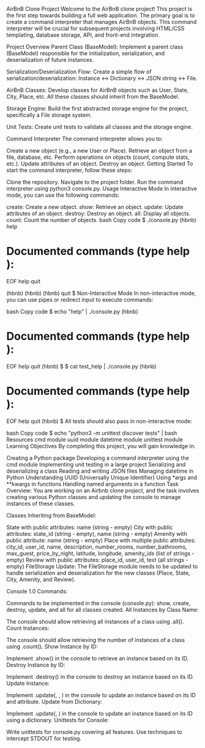 AirBnB Clone Project
Welcome to the AirBnB clone project! This project is the first step towards building a full web application. The primary goal is to create a command interpreter that manages AirBnB objects. This command interpreter will be crucial for subsequent projects involving HTML/CSS templating, database storage, API, and front-end integration.

Project Overview
Parent Class (BaseModel): Implement a parent class (BaseModel) responsible for the initialization, serialization, and deserialization of future instances.

Serialization/Deserialization Flow: Create a simple flow of serialization/deserialization: Instance <-> Dictionary <-> JSON string <-> File.

AirBnB Classes: Develop classes for AirBnB objects such as User, State, City, Place, etc. All these classes should inherit from the BaseModel.

Storage Engine: Build the first abstracted storage engine for the project, specifically a File storage system.

Unit Tests: Create unit tests to validate all classes and the storage engine.

Command Interpreter
The command interpreter allows you to:

Create a new object (e.g., a new User or Place).
Retrieve an object from a file, database, etc.
Perform operations on objects (count, compute stats, etc.).
Update attributes of an object.
Destroy an object.
Getting Started
To start the command interpreter, follow these steps:

Clone the repository.
Navigate to the project folder.
Run the command interpreter using python3 console.py.
Usage
Interactive Mode
In interactive mode, you can use the following commands:

create: Create a new object.
show: Retrieve an object.
update: Update attributes of an object.
destroy: Destroy an object.
all: Display all objects.
count: Count the number of objects.
bash
Copy code
$ ./console.py
(hbnb) help

Documented commands (type help <topic>):
========================================
EOF  help  quit

(hbnb) 
(hbnb) 
(hbnb) quit
$
Non-Interactive Mode
In non-interactive mode, you can use pipes or redirect input to execute commands:

bash
Copy code
$ echo "help" | ./console.py
(hbnb)

Documented commands (type help <topic>):
========================================
EOF  help  quit
(hbnb) 
$
$ cat test_help | ./console.py
(hbnb)

Documented commands (type help <topic>):
========================================
EOF  help  quit
(hbnb) 
$
All tests should also pass in non-interactive mode:

bash
Copy code
$ echo "python3 -m unittest discover tests" | bash
Resources
cmd module
uuid module
datetime module
unittest module
Learning Objectives
By completing this project, you will gain knowledge in:

Creating a Python package
Developing a command interpreter using the cmd module
Implementing unit testing in a large project
Serializing and deserializing a class
Reading and writing JSON files
Managing datetime in Python
Understanding UUID (Universally Unique Identifier)
Using *args and **kwargs in functions
Handling named arguments in a function
Task Overview: You are working on an Airbnb clone project, and the task involves creating various Python classes and updating the console to manage instances of these classes.

Classes Inheriting from BaseModel:

State with public attributes: name (string - empty)
City with public attributes: state_id (string - empty), name (string - empty)
Amenity with public attribute: name (string - empty)
Place with multiple public attributes: city_id, user_id, name, description, number_rooms, number_bathrooms, max_guest, price_by_night, latitude, longitude, amenity_ids (list of strings - empty)
Review with public attributes: place_id, user_id, text (all strings - empty)
FileStorage Update: The FileStorage module needs to be updated to handle serialization and deserialization for the new classes (Place, State, City, Amenity, and Review).

Console 1.0 Commands:

Commands to be implemented in the console (console.py): show, create, destroy, update, and all for all classes created.
All Instances by Class Name:

The console should allow retrieving all instances of a class using <class name>.all().
Count Instances:

The console should allow retrieving the number of instances of a class using <class name>.count().
Show Instance by ID:

Implement <class name>.show(<id>) in the console to retrieve an instance based on its ID.
Destroy Instance by ID:

Implement <class name>.destroy(<id>) in the console to destroy an instance based on its ID.
Update Instance:

Implement <class name>.update(<id>, <attribute name>, <attribute value>) in the console to update an instance based on its ID and attribute.
Update from Dictionary:

Implement <class name>.update(<id>, <dictionary representation>) in the console to update an instance based on its ID using a dictionary.
Unittests for Console:

Write unittests for console.py covering all features. Use techniques to intercept STDOUT for testing.

